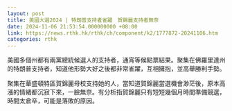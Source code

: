```yaml
---
layout: post
title: 美國大選2024 | 特朗普支持者雀躍　賀錦麗支持者無奈
date: 2024-11-06 21:53:54.000000000 +08:00
link: https://news.rthk.hk/rthk/ch/component/k2/1777872-20241106.htm
categories: rthk
---
```


美國多個州都有兩黨總統候選人的支持者，通宵等候點票結果。聚集在佛羅里達州的特朗普支持者，知道他形勢大好之後都非常雀躍，互相擁抱，並高舉勝利手勢。

聚集在華盛頓特區賀錦麗母校支持她的人，當知道賀錦麗當選機會渺茫後，原本高漲的情緒都沉寂下來，一臉無奈。有分析指賀錦麗只有短短幾個月時間準備競選，時間太倉卒，可能是落敗的原因。
